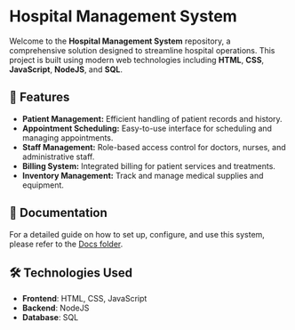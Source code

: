 # Hospital Management System

Welcome to the **Hospital Management System** repository, a comprehensive solution designed to streamline hospital operations. This project is built using modern web technologies including **HTML**, **CSS**, **JavaScript**, **NodeJS**, and **SQL**.

## 🚀 Features

- **Patient Management:** Efficient handling of patient records and history.
- **Appointment Scheduling:** Easy-to-use interface for scheduling and managing appointments.
- **Staff Management:** Role-based access control for doctors, nurses, and administrative staff.
- **Billing System:** Integrated billing for patient services and treatments.
- **Inventory Management:** Track and manage medical supplies and equipment.

## 📄 Documentation

For a detailed guide on how to set up, configure, and use this system, please refer to the [Docs folder](./docs).

## 🛠️ Technologies Used

- **Frontend**: HTML, CSS, JavaScript
- **Backend**: NodeJS
- **Database**: SQL
